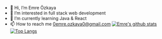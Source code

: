 - 👋 Hi, I’m Emre Özkaya
- 👀 I’m interested in full stack web development
- 🌱 I’m currently learning Java & React
- 📫 How to reach me 0emre.ozkaya0@gmail.com 
<i class="fab fa-instagram"></i>
[![Emre's github stats](https://github-readme-stats.vercel.app/api?username=IEmreOzkayaI&count_private=true&show_icons=true&theme=radical&hide_rank=false)](https://github.com/anuraghazra/github-readme-stats)
[![Top Langs](https://github-readme-stats.vercel.app/api/top-langs/?username=IEmreOzkayaI)](https://github.com/anuraghazra/github-readme-stats)
<!---
IEmreOzkayaI/IEmreOzkayaI is a ✨ special ✨ repository because its `README.md` (this file) appears on your GitHub profile.
You can click the Preview link to take a look at your changes.
--->
